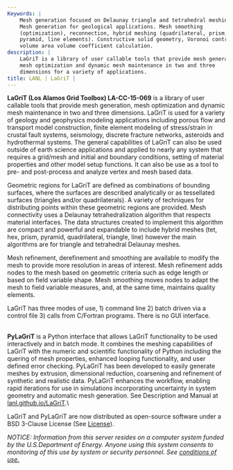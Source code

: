 ```yaml
---
Keywords: |
    Mesh generation focused on Delaunay triangle and tetrahedral meshing.
    Mesh generation for geological applications. Mesh smoothing
    (optimization), reconnection, hybrid meshing (quadrilateral, prism,
    pyramid, line elements). Constructive solid geometry, Voronoi control
    volume area volume coefficient calculation.
description: |
    LaGriT is a library of user callable tools that provide mesh generation,
    mesh optimization and dynamic mesh maintenance in two and three
    dimensions for a variety of applications.
title: LANL | LaGriT |
---
```


**LaGriT (Los Alamos Grid Toolbox) LA-CC-15-069** is a library of user
callable tools that provide mesh generation, mesh optimization and
dynamic mesh maintenance in two and three dimensions. LaGriT is used for
a variety of geology and geophysics modeling applications including
porous flow and transport model construction, finite element modeling of
stress/strain in crustal fault systems, seismology, discrete fracture
networks, asteroids and hydrothermal systems. The general capabilities
of LaGriT can also be used outside of earth science applications and
applied to nearly any system that requires a grid/mesh and initial and
boundary conditions, setting of material properties and other model
setup functions. It can also be use as a tool to pre- and post-process
and analyze vertex and mesh based data.

Geometric regions for LaGriT are defined as combinations of bounding
surfaces, where the surfaces are described analytically or as
tessellated surfaces (triangles and/or quadrilaterals). A variety of
techniques for distributing points within these geometric regions are
provided. Mesh connectivity uses a Delaunay tetrahedralization algorithm
that respects material interfaces. The data structures created to
implement this algorithm are compact and powerful and expandable to
include hybrid meshes (tet, hex, prism, pyramid, quadrilateral,
triangle, line) however the main algorithms are for triangle and
tetrahedral Delaunay meshes.

Mesh refinement, derefinement and smoothing are available to modify the
mesh to provide more resolution in areas of interest. Mesh refinement
adds nodes to the mesh based on geometric criteria such as edge length
or based on field variable shape. Mesh smoothing moves nodes to adapt
the mesh to field variable measures, and, at the same time, maintains
quality elements.

LaGriT has three modes of use, 1) command line 2) batch driven via a
control file 3) calls from C/Fortran programs. There is no GUI
interface.

\
**PyLaGriT** is a Python interface that allows LaGriT functionality to
be used interactively and in batch mode. It combines the meshing
capabilities of LaGriT with the numeric and scientific functionality of
Python including the quering of mesh properties, enhanced looping
functionality, and user defined error checking. PyLaGriT has been
developed to easily generate meshes by extrusion, dimensional reduction,
coarsening and refinement of synthetic and realistic data. PyLaGriT
enhances the workflow, enabling rapid iterations for use in simulations
incorporating uncertainty in system geometry and automatic mesh
generation. See Description and Manual at
[lanl.github.io/LaGriT](https://lanl.github.io/LaGriT/).\

LaGriT and PyLaGriT are now distributed as open-source software under a
BSD 3-Clause License (See
[License](https://lagrit.lanl.gov/licensing.shtml)).

*NOTICE: Information from this server resides on a computer system
funded by the U.S.Department of Energy. Anyone using this system
consents to monitoring of this use by system or security personnel. See
[conditions of use.](http://www.lanl.gov/copyright.shtml)*

